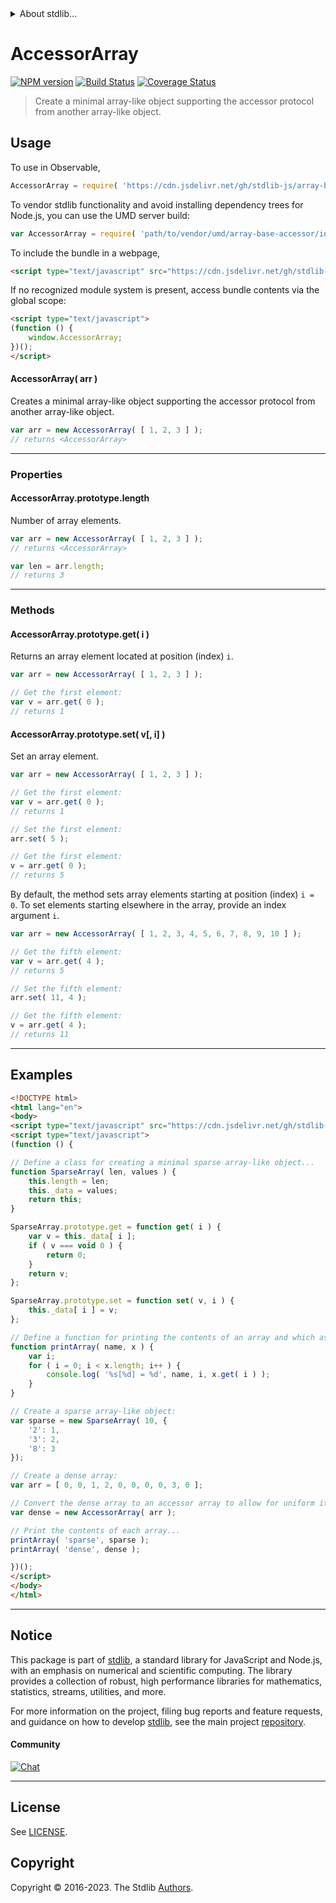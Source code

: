 <!--

@license Apache-2.0

Copyright (c) 2023 The Stdlib Authors.

Licensed under the Apache License, Version 2.0 (the "License");
you may not use this file except in compliance with the License.
You may obtain a copy of the License at

   http://www.apache.org/licenses/LICENSE-2.0

Unless required by applicable law or agreed to in writing, software
distributed under the License is distributed on an "AS IS" BASIS,
WITHOUT WARRANTIES OR CONDITIONS OF ANY KIND, either express or implied.
See the License for the specific language governing permissions and
limitations under the License.

-->


<details>
  <summary>
    About stdlib...
  </summary>
  <p>We believe in a future in which the web is a preferred environment for numerical computation. To help realize this future, we've built stdlib. stdlib is a standard library, with an emphasis on numerical and scientific computation, written in JavaScript (and C) for execution in browsers and in Node.js.</p>
  <p>The library is fully decomposable, being architected in such a way that you can swap out and mix and match APIs and functionality to cater to your exact preferences and use cases.</p>
  <p>When you use stdlib, you can be absolutely certain that you are using the most thorough, rigorous, well-written, studied, documented, tested, measured, and high-quality code out there.</p>
  <p>To join us in bringing numerical computing to the web, get started by checking us out on <a href="https://github.com/stdlib-js/stdlib">GitHub</a>, and please consider <a href="https://opencollective.com/stdlib">financially supporting stdlib</a>. We greatly appreciate your continued support!</p>
</details>

# AccessorArray

[![NPM version][npm-image]][npm-url] [![Build Status][test-image]][test-url] [![Coverage Status][coverage-image]][coverage-url] <!-- [![dependencies][dependencies-image]][dependencies-url] -->

> Create a minimal array-like object supporting the accessor protocol from another array-like object.

<!-- Section to include introductory text. Make sure to keep an empty line after the intro `section` element and another before the `/section` close. -->

<section class="intro">

</section>

<!-- /.intro -->

<!-- Package usage documentation. -->



<section class="usage">

## Usage

To use in Observable,

```javascript
AccessorArray = require( 'https://cdn.jsdelivr.net/gh/stdlib-js/array-base-accessor@umd/browser.js' )
```

To vendor stdlib functionality and avoid installing dependency trees for Node.js, you can use the UMD server build:

```javascript
var AccessorArray = require( 'path/to/vendor/umd/array-base-accessor/index.js' )
```

To include the bundle in a webpage,

```html
<script type="text/javascript" src="https://cdn.jsdelivr.net/gh/stdlib-js/array-base-accessor@umd/browser.js"></script>
```

If no recognized module system is present, access bundle contents via the global scope:

```html
<script type="text/javascript">
(function () {
    window.AccessorArray;
})();
</script>
```

<a name="constructor"></a>

#### AccessorArray( arr )

Creates a minimal array-like object supporting the accessor protocol from another array-like object.

```javascript
var arr = new AccessorArray( [ 1, 2, 3 ] );
// returns <AccessorArray>
```

* * *

### Properties

<a name="prop-length"></a>

#### AccessorArray.prototype.length

Number of array elements.

```javascript
var arr = new AccessorArray( [ 1, 2, 3 ] );
// returns <AccessorArray>

var len = arr.length;
// returns 3
```

* * *

### Methods

<a name="method-get"></a>

#### AccessorArray.prototype.get( i )

Returns an array element located at position (index) `i`.

```javascript
var arr = new AccessorArray( [ 1, 2, 3 ] );

// Get the first element:
var v = arr.get( 0 );
// returns 1
```

<a name="method-set"></a>

#### AccessorArray.prototype.set( v\[, i] )

Set an array element.

```javascript
var arr = new AccessorArray( [ 1, 2, 3 ] );

// Get the first element:
var v = arr.get( 0 );
// returns 1

// Set the first element:
arr.set( 5 );

// Get the first element:
v = arr.get( 0 );
// returns 5
```

By default, the method sets array elements starting at position (index) `i = 0`. To set elements starting elsewhere in the array, provide an index argument `i`.

```javascript
var arr = new AccessorArray( [ 1, 2, 3, 4, 5, 6, 7, 8, 9, 10 ] );

// Get the fifth element:
var v = arr.get( 4 );
// returns 5

// Set the fifth element:
arr.set( 11, 4 );

// Get the fifth element:
v = arr.get( 4 );
// returns 11
```

</section>

<!-- /.usage -->

<!-- Package usage notes. Make sure to keep an empty line after the `section` element and another before the `/section` close. -->

<section class="notes">

</section>

<!-- /.notes -->

<!-- Package usage examples. -->

<section class="examples">

* * *

## Examples

<!-- eslint-disable no-restricted-syntax -->

<!-- eslint no-undef: "error" -->

```html
<!DOCTYPE html>
<html lang="en">
<body>
<script type="text/javascript" src="https://cdn.jsdelivr.net/gh/stdlib-js/array-base-accessor@umd/browser.js"></script>
<script type="text/javascript">
(function () {

// Define a class for creating a minimal sparse array-like object...
function SparseArray( len, values ) {
    this.length = len;
    this._data = values;
    return this;
}

SparseArray.prototype.get = function get( i ) {
    var v = this._data[ i ];
    if ( v === void 0 ) {
        return 0;
    }
    return v;
};

SparseArray.prototype.set = function set( v, i ) {
    this._data[ i ] = v;
};

// Define a function for printing the contents of an array and which assumes accessor protocol support:
function printArray( name, x ) {
    var i;
    for ( i = 0; i < x.length; i++ ) {
        console.log( '%s[%d] = %d', name, i, x.get( i ) );
    }
}

// Create a sparse array-like object:
var sparse = new SparseArray( 10, {
    '2': 1,
    '3': 2,
    '8': 3
});

// Create a dense array:
var arr = [ 0, 0, 1, 2, 0, 0, 0, 0, 3, 0 ];

// Convert the dense array to an accessor array to allow for uniform iteration:
var dense = new AccessorArray( arr );

// Print the contents of each array...
printArray( 'sparse', sparse );
printArray( 'dense', dense );

})();
</script>
</body>
</html>
```

</section>

<!-- /.examples -->

<!-- Section to include cited references. If references are included, add a horizontal rule *before* the section. Make sure to keep an empty line after the `section` element and another before the `/section` close. -->

<section class="references">

</section>

<!-- /.references -->

<!-- Section for related `stdlib` packages. Do not manually edit this section, as it is automatically populated. -->

<section class="related">

</section>

<!-- /.related -->

<!-- Section for all links. Make sure to keep an empty line after the `section` element and another before the `/section` close. -->


<section class="main-repo" >

* * *

## Notice

This package is part of [stdlib][stdlib], a standard library for JavaScript and Node.js, with an emphasis on numerical and scientific computing. The library provides a collection of robust, high performance libraries for mathematics, statistics, streams, utilities, and more.

For more information on the project, filing bug reports and feature requests, and guidance on how to develop [stdlib][stdlib], see the main project [repository][stdlib].

#### Community

[![Chat][chat-image]][chat-url]

---

## License

See [LICENSE][stdlib-license].


## Copyright

Copyright &copy; 2016-2023. The Stdlib [Authors][stdlib-authors].

</section>

<!-- /.stdlib -->

<!-- Section for all links. Make sure to keep an empty line after the `section` element and another before the `/section` close. -->

<section class="links">

[npm-image]: http://img.shields.io/npm/v/@stdlib/array-base-accessor.svg
[npm-url]: https://npmjs.org/package/@stdlib/array-base-accessor

[test-image]: https://github.com/stdlib-js/array-base-accessor/actions/workflows/test.yml/badge.svg?branch=v0.1.0
[test-url]: https://github.com/stdlib-js/array-base-accessor/actions/workflows/test.yml?query=branch:v0.1.0

[coverage-image]: https://img.shields.io/codecov/c/github/stdlib-js/array-base-accessor/main.svg
[coverage-url]: https://codecov.io/github/stdlib-js/array-base-accessor?branch=main

<!--

[dependencies-image]: https://img.shields.io/david/stdlib-js/array-base-accessor.svg
[dependencies-url]: https://david-dm.org/stdlib-js/array-base-accessor/main

-->

[chat-image]: https://img.shields.io/gitter/room/stdlib-js/stdlib.svg
[chat-url]: https://app.gitter.im/#/room/#stdlib-js_stdlib:gitter.im

[stdlib]: https://github.com/stdlib-js/stdlib

[stdlib-authors]: https://github.com/stdlib-js/stdlib/graphs/contributors

[umd]: https://github.com/umdjs/umd
[es-module]: https://developer.mozilla.org/en-US/docs/Web/JavaScript/Guide/Modules

[deno-url]: https://github.com/stdlib-js/array-base-accessor/tree/deno
[umd-url]: https://github.com/stdlib-js/array-base-accessor/tree/umd
[esm-url]: https://github.com/stdlib-js/array-base-accessor/tree/esm
[branches-url]: https://github.com/stdlib-js/array-base-accessor/blob/main/branches.md

[stdlib-license]: https://raw.githubusercontent.com/stdlib-js/array-base-accessor/main/LICENSE

</section>

<!-- /.links -->
